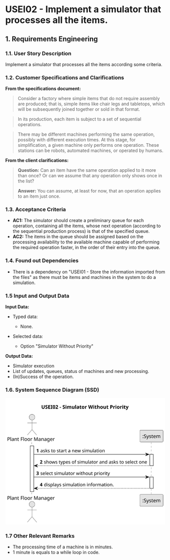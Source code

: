 # USEI02 - Implement a simulator that processes all the items.


## 1. Requirements Engineering

### 1.1. User Story Description

Implement a simulator that processes all the items according some criteria.

### 1.2. Customer Specifications and Clarifications 

**From the specifications document:**

> Consider a factory where simple items that do not require assembly are produced; that is, simple items like chair legs and tabletops, which will be subsequently joined together or sold in that format.

> In its production, each item is subject to a set of sequential operations.

>  There may be different machines performing the same operation, possibly with different execution times. At this
stage, for simplification, a given machine only performs one operation. These stations
can be robots, automated machines, or operated by humans.

**From the client clarifications:**

> **Question:** Can an item have the same operation applied to it more than once? Or can we assume that any operation only shows once in the list?
>
> **Answer:** You can assume, at least for now, that an operation applies to an item just once.


### 1.3. Acceptance Criteria

* **AC1:** The simulator should create a preliminary queue for each operation, containing all the items, whose next operation (according to the sequential production process) is that of the specified queue.
* **AC2:** The items in the queue should be assigned based on the processing availability to the available machine capable of performing the required operation faster, in the order of their entry into the queue.

### 1.4. Found out Dependencies

* There is a dependency on "USEI01 - Store the information imported from the files" as there must be items and machines in the system to do a simulation.

### 1.5 Input and Output Data

**Input Data:**

* Typed data:
    * None.
	
* Selected data:
    * Option "Simulator Without Priority"

**Output Data:**
* Simulator execution
* List of updates, queues, status of machines and new processing.
* (In)Success of the operation.

### 1.6. System Sequence Diagram (SSD)

![System Sequence Diagram - Alternative One](svg/us002-system-sequence-diagram.svg)


### 1.7 Other Relevant Remarks

* The processing time of a machine is in minutes.
* 1 minute is equals to a while loop in code.
